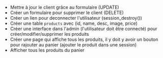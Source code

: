 * Mettre à jour le client grâce au formulaire (UPDATE)
* Créer un formulaire pour supprimer le client (DELETE)
* Créer un lien pour deconnecter l'utilisateur (session_destroy())
* Créer une table `products` avec (id, name, desc, image, price) 
* Créer une interface dans l'admin (l'utilisateur doit être connecté) pour créer/modifier/supprimer les produits
* Créer une page qui affiche tous les produits, il y doit y avoir un bouton pour rajouter au panier (ajouter le produit dans une session) 
* Afficher tous les produits du panier 